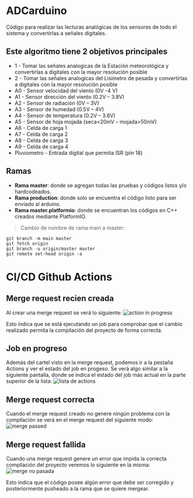 # ADCarduino

Código para realizar las lecturas analógicas de los sensores de todo el sistema y convertirlas a señales digitales.

## Este algoritmo tiene 2 objetivos principales
* 1 - Tomar las señales analogicas de la Estación meteorológica y convertirlas a digitales con la mayor resolución posible
* 2 - Tomar las señales analogicas del Lisímetro de pesada y convertirlas a digitales con la mayor resolución posible
* A0 - Sensor velocidad del viento (0V -4 V)
* A1 - Sensor dirección del viento (0.2V – 3.8V)
* A2 - Sensor de radiación (0V – 3V)
* A3 - Sensor de humedad (0.5V – 4V)
* A4 - Sensor de temperatura (0.2V – 3.6V)
* A5 - Sensor de hoja mojada (seca<20mV – mojada>50mV)
* A6 - Celda de carga 1
* A7 - Celda de carga 2
* A8 - Celda de carga 3
* A9 - Celda de carga 4
* Pluviometro - Entrada digital que permita ISR (pin 18)

## Ramas
* **Rama master**: donde se agregan todas las pruebas y códigos listos y/o hardcodeados.
* **Rama production**: donde solo se encuentra el código listo para ser enviado al arduino.
* **Rama master.platformio**: donde se encuentran los códigos en C++ creados mediante PlatformIO.

> Cambio de nombre de rama main a master: 
```
git branch -m main master
git fetch origin
git branch -u origin/master master
git remote set-head origin -a
```

# CI/CD Github Actions
## Merge request recien creada
Al crear una merge request se verá lo siguiente:
![action in progress](https://i.ibb.co/SQcw5vk/actioninprogressinmerge.png)

Esto indica que se está ejecutando un job para comprobar que el cambio realizado permita la compilación del proyecto de forma correcta.

## Job en progreso
Además del cartel visto en la merge request, podemos ir a la pestaña Actions y ver el estado del job en progeso. Se verá algo similar a la siguiente pantalla, donde se indica el estado del job más actual en la parte superior de la lista:
![lista de actions](https://i.ibb.co/9T22FRw/actioninprogress.png)

## Merge request correcta
Cuando el merge request creado no genere ningún problema con la compilación se verá en el merge request del siguiente modo:
![merge passed](https://i.ibb.co/1nq60Fg/checkpassed.png)

## Merge request fallida
Cuando una merge request genere un error que impida la correcta compilación del proyecto veremos lo siguiente en la misma:
![merge no pasada](https://i.ibb.co/18Qq8Yf/checknotpassed.png)

Esto indica que el código posee algún error que debe ser corregido y posteriormente pusheado a la rama que se quiere mergear.